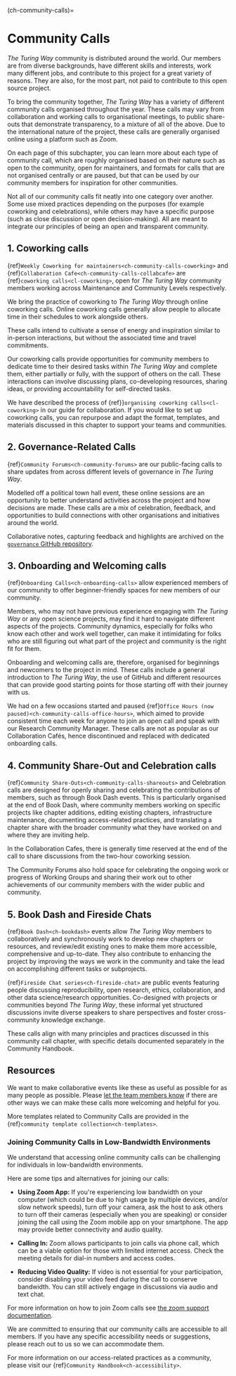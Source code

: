 (ch-community-calls)=
# Community Calls

_The Turing Way_ community is distributed around the world.
Our members are from diverse backgrounds, have different skills and interests, work many different jobs, and contribute to this project for a great variety of reasons. 
They are also, for the most part, not paid to contribute to this open source project.

To bring the community together, _The Turing Way_ has a variety of different community calls organised throughout the year. 
These calls may vary from collaboration and working calls to organisational meetings, to public share-outs that demonstrate transparency, to a mixture of all of the above. 
Due to the international nature of the project, these calls are generally organised online using a platform such as Zoom.

On each page of this subchapter, you can learn more about each type of community call, which are roughly organised based on their nature such as open to the community, open for maintainers, and formats for calls that are not organised centrally or are paused, but that can be used by our community members for inspiration for other communities.

Not all of our community calls fit neatly into one category over another. 
Some use mixed practices depending on the purposes (for example coworking and celebrations), while others may have a specific purpose (such as close discussion or open decision-making). 
All are meant to integrate our principles of being an open and transparent community.

## 1. Coworking calls

{ref}`Weekly Coworking for maintainers<ch-community-calls-coworking>` and {ref}`Collaboration Cafe<ch-community-calls-collabcafe>` are {ref}`coworking calls<cl-coworking>`, open for _The Turing Way_ community members working across Maintenance and Community Levels respectively.

We bring the practice of coworking to _The Turing Way_ through online coworking calls.
Online coworking calls generally allow people to allocate time in their schedules to work alongside others.

These calls intend to cultivate a sense of energy and inspiration similar to in-person interactions, but without the associated time and travel commitments.

Our coworking calls provide opportunities for community members to dedicate time to their desired tasks within _The Turing Way_ and complete them, either partially or fully, with the support of others on the call.
These interactions can involve discussing plans, co-developing resources, sharing ideas, or providing accountability for self-directed tasks.

We have described the process of {ref}}`organising coworking calls<cl-coworking>` in our guide for collaboration.
If you would like to set up coworking calls, you can repurpose and adapt the format, templates, and materials discussed in this chapter to support your teams and communities.

## 2. Governance-Related Calls

{ref}`Community Forums<ch-community-forums>` are our public-facing calls to share updates from across different levels of governance in _The Turing Way_.

Modelled off a political town hall event, these online sessions are an opportunity to better understand activities across the project and how decisions are made. 
These calls are a mix of celebration, feedback, and opportunities to build connections with other organisations and initiatives around the world.

Collaborative notes, capturing feedback and highlights are archived on the [`governance` GitHub repository](https://github.com/the-turing-way/governance/).

## 3. Onboarding and Welcoming calls

{ref}`Onboarding Calls<ch-onboarding-calls>` allow experienced members of our community to offer beginner-friendly spaces for new members of our community.

Members, who may not have previous experience engaging with _The Turing Way_ or any open science projects, may find it hard to navigate different aspects of the projects.
Community dynamics, especially for folks who know each other and work well together, can make it intimidating for folks who are still figuring out what part of the project and community is the right fit for them.

Onboarding and welcoming calls are, therefore, organised for beginnings and newcomers to the project in mind.
These calls include a general introduction to _The Turing Way_, the use of GitHub and different resources that can provide good starting points for those starting off with their journey with us.

We had on a few occasions started and paused {ref}`Office Hours (now paused)<ch-community-calls-office-hours>`, which aimed to provide consistent time each week for anyone to join an open call and speak with our Research Community Manager.
These calls are not as popular as our Collaboration Cafés, hence discontinued and replaced with dedicated onboarding calls.

## 4. Community Share-Out and Celebration calls

{ref}`Community Share-Outs<ch-community-calls-shareouts>` and Celebration calls are designed for openly sharing and celebrating the contributions of members, such as through Book Dash events.
This is particularly organised at the end of Book Dash, where community members working on specific projects like chapter additions, editing existing chapters, infrastructure maintenance, documenting access-related practices, and translating a chapter share with the broader community what they have worked on and where they are inviting help.

In the Collaboration Cafes, there is generally time reserved at the end of the call to share discussions from the two-hour coworking session.

The Community Forums also hold space for celebrating the ongoing work or progress of Working Groups and sharing their work out to other achievements of our community members with the wider public and community.

## 5. Book Dash and Fireside Chats

{ref}`Book Dash<ch-bookdash>` events allow _The Turing Way_ members to collaboratively and synchronously work to develop new chapters or resources, and review/edit existing ones to make them more accessible, comprehensive and up-to-date.
They also contribute to enhancing the project by improving the ways we work in the community and take the lead on accomplishing different tasks or subprojects.

{ref}`Fireside Chat series<ch-fireside-chat>` are public events featuring people discussing reproducibility, open research, ethics, collaboration, and other data science/research opportunities.
Co-designed with projects or communities beyond _The Turing Way_, these informal yet structured discussions invite diverse speakers to share perspectives and foster cross-community knowledge exchange.

These calls align with many principles and practices discussed in this community call chapter, with specific details documented separately in the Community Handbook.

## Resources

We want to make collaborative events like these as useful as possible for as many people as possible.
Please [let the team members know](https://github.com/the-turing-way/the-turing-way#get-in-touch) if there are other ways we can make these calls more welcoming and helpful for you.

More templates related to Community Calls are provided in the {ref}`community template collection<ch-templates>`.

### Joining Community Calls in Low-Bandwidth Environments

We understand that accessing online community calls can be challenging for individuals in low-bandwidth environments.

Here are some tips and alternatives for joining our calls:

- **Using Zoom App:** If you're experiencing low bandwidth on your computer (which could be due to high usage by multiple devices, and/or slow network speeds), turn off your camera, ask the host to ask others to turn off their cameras (especially when you are speaking) or consider joining the call using the Zoom mobile app on your smartphone. The app may provide better connectivity and audio quality.

- **Calling In:** Zoom allows participants to join calls via phone call, which can be a viable option for those with limited internet access. Check the meeting details for dial-in numbers and access codes.

- **Reducing Video Quality:** If video is not essential for your participation, consider disabling your video feed during the call to conserve bandwidth. You can still actively engage in discussions via audio and text chat.

For more information on how to join Zoom calls see [the zoom support documentation](https://support.zoom.com/hc/en/article?id=zm_kb&sysparm_article=KB0060732).

We are committed to ensuring that our community calls are accessible to all members. If you have any specific accessibility needs or suggestions, please reach out to us so we can accommodate them.

For more information on our access-related practices as a community, please visit our {ref}`Community Handbook<ch-accessibility>`.
